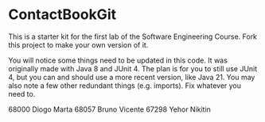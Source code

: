 # ContactBookGit
This is a starter kit for the first lab of the Software Engineering Course.
Fork this project to make your own version of it.

You will notice some things need to be updated in this code. It was originally made with Java 8 and JUnit 4. The plan is for you to still use JUnit 4, but you can and should use a more recent version, like Java 21. You may also note a few other redundant things (e.g. imports). Fix whatever you need to.

68000 Diogo Marta
68057 Bruno Vicente
67298 Yehor Nikitin
